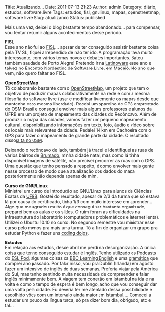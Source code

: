 Title: Atualizando...
Date: 2011-07-13 21:23
Author: admin
Category: diário, estudos, software.livre
Tags: estudos, fisl, gnulinux, mapas, openstreetmap, software livre
Slug: atualizando
Status: published

Mais uma vez, deixei o blog bastante tempo abandonado... para compensar,
vou tentar resumir alguns acontecimentos desse período.

**FISL**  
Esse ano não fui ao [FISL](http://softwarelivre.org/fisl12)... apesar
de ter conseguido assistir bastante coisa pela TV SL, fiquei arrependido
de não ter ido. A programação tava muito interessante, com vários temas
novos e debates importantes. Bateu também saudade de Porto Alegre!
Pretendo ir na [Latinoware](http://latinoware.org/) esse ano e talvez no
[Encontro Nordestino de Software Livre](http://ensl.org.br/), em Maceió.
No ano que vem, não quero faltar ao FISL.

**OpenStreetMap**  
Tô colaborando bastante com o [OpenStreetMap](http://www.osm.org), um
projeto que tem o objetivo de produzir mapas colaborativamente na rede e
com a mesma filosofia do software livre (usar e modificar livremente os
mapas desde que mantenha essa mesma liberdade). Recebi um aparelho de
GPS emprestado do OSM Brasil e consegui envolver mais alguns professores
e alunos da UFRB em um projeto de mapeamento das cidades do Recôncavo.
Além de produzir o mapa das cidades, vamos fazer um pequeno mapeamento
cultural, disponibilizando informações em texto, foto, áudio e vídeo
sobre os locais mais relevantes da cidade. Pedalei 14 km em Cachoeira
com o GPS para fazer o mapeamento de grande parte da cidade. O resultado
disso[já tá no
OSM](http://www.openstreetmap.org/?lat=-12.60123&lon=-38.96428&zoom=17&layers=M).

Deixando o recôncavo de lado, também já tracei e identifiquei as ruas de
vários bairros de
[Brumado](http://www.openstreetmap.org/?lat=-14.20421&lon=-41.67242&zoom=16&layers=M),
minha cidade natal, mas como lá tinha disponível imagens de satélite,
não precisei percorrer as ruas com o GPS. Uma questão que tenho pensado
a respeito, é como envolver mais gente nesse processo de modo que a
atualização dos dados do mapa posteriormente não dependa apenas de mim.

**Curso de GNU/Linux**  
Ministrei um curso de Introdução ao GNU/Linux para alunos de Ciências
Exatas da [UFRB](http://www.ufrb.edu.br). Gostei do resultado, apesar de
2/3 da turma que só estava lá por causa do certificado, tinha 1/3 com
muito interesse em aprender... Algo que me agradou muito é que consegui
ser bastante organizado, preparei bem as aulas e os slides. O ruim foram
as dificuldades na infraestrutura do laboratório (computadores
problemáticos e internet lenta). Utilizei o Ubuntu 10.10 no curso. No
segundo semestre vou ministrar esse curso pelo menos pra mais uma turma.
Tô a fim de organizar um grupo pra estudar Python e fazer uns [coding
dojos](http://pet.inf.ufsc.br/dojo/o-que-eh-dojo/).

**Estudos**  
Em relação aos estudos, desde abril me perdi na desorganização. A única
coisa que tenho conseguido estudar é Inglês. Tenho utilizado os Podcasts
do [ESL Pod](http://www.eslpod.com/website/index_new.html), algumas
coisas da [BBC Learning
English](http://www.bbc.co.uk/worldservice/learningenglish/) e uma
[gramática](http://www.cambridge.org/br/elt/catalogue/subject/project/item404538/Essential-Grammar-in-Use/?site_locale=pt_BR)
que comprei ano passado. Por falar nisso, vou pra Dublin (Irlanda) em
agosto fazer um intensivo de inglês de duas semanas. Preferia viajar
pela América do Sul, mas tenho sentindo muita necessidade de compreender
e falar inglês minimamente bem. A viagem tem conexão em Istambul na ida
e na volta e como o tempo de espera é bem longo, acho que vou conseguir
dar uma volta pela cidade. Eu deveria ter me atentado dessa
possibilidade e escolhido vôos com um intervalo ainda maior em
Istambul.... Comecei a estudar um pouco da língua turca, só pra dizer
bom dia, obrigado, etc e tal...
